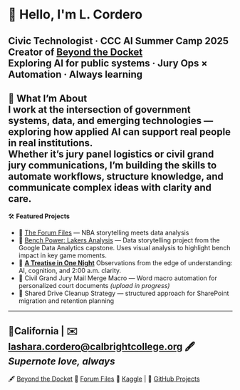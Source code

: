 # 👋 Hello, I'm L. Cordero

**Civic Technologist** · CCC AI Summer Camp 2025  
**Creator of [Beyond the Docket](https://sites.google.com/view/beyondthedocket/home)**  
Exploring AI for public systems · Jury Ops × Automation · Always learning
---
🧭 **What I’m About**  
I work at the intersection of government systems, data, and emerging technologies — exploring how applied AI can support real people in real institutions.  
Whether it’s jury panel logistics or civil grand jury communications, I’m building the skills to automate workflows, structure knowledge, and communicate complex ideas with clarity and care.
---
🛠️ **Featured Projects**
- 📂 [The Forum Files](https://theforumfiles.substack.com/) — NBA storytelling meets data analysis
- 🏀 [Bench Power: Lakers Analysis](https://github.com/earlgreyhot1701D/bench-power-lakers) — Data storytelling project from the Google Data Analytics capstone. Uses visual analysis to highlight bench impact in key game moments.
- 🧠 [**A Treatise in One Night**](https://github.com/earlgreyhot1701D/a-treatise-in-one-night)  Observations from the edge of understanding: AI, cognition, and 2:00 a.m. clarity.
- 🧾 Civil Grand Jury Mail Merge Macro — Word macro automation for personalized court documents *(upload in progress)*
- 🧹 Shared Drive Cleanup Strategy — structured approach for SharePoint migration and retention planning
---
📍California | ✉️ lashara.cordero@calbrightcollege.org
🖋️ *Supernote love, always*
---
🖋️ [Beyond the Docket](https://sites.google.com/view/beyondthedocket/home) 🏀 [Forum Files](https://theforumfiles.substack.com/) 
🧪 [Kaggle](https://www.kaggle.com/earlgreyhot) | 📂 [GitHub Projects](https://github.com/earlgreyhot1701D) 


